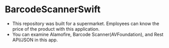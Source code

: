 # BarcodeScannerSwift

- This repository was built for a supermarket. Employees can know the price of the product with this application.
- You can examine Alamofire, Barcode Scanner(AVFoundation), and Rest API/JSON in this app.
